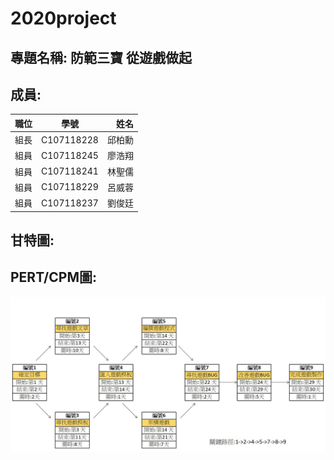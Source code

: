 # 2020project
## 專題名稱: 防範三寶 從遊戲做起


## 成員:

| 職位| 學號 | 姓名 |
|:-------| :--------: |-------: |
| 組長 | C107118228 | 邱柏勳 |
| 組員 | C107118245 | 廖浩翔 |
| 組員 | C107118241 | 林聖儒 |
| 組員 | C107118229 | 呂威蓉 |
| 組員 | C107118237 | 劉俊廷 |


## 甘特圖:

## PERT/CPM圖:
![PERT/CPM](PERTCPM.jpg "PERTCPM")









